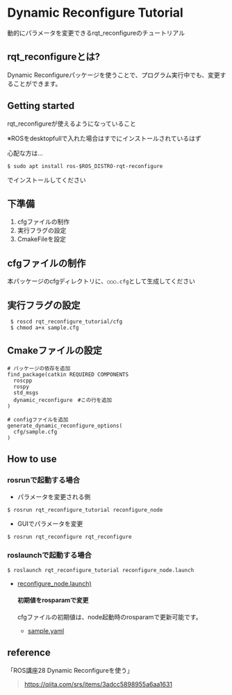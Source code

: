 # Dynamic Reconfigure Tutorial

動的にパラメータを変更できるrqt_reconfigureのチュートリアル

## rqt_reconfigureとは?
Dynamic Reconfigureパッケージを使うことで、プログラム実行中でも、変更することができます。

## Getting started

rqt_reconfigureが使えるようになっていること

※ROSをdesktopfullで入れた場合はすでにインストールされているはず

心配な方は…
```
$ sudo apt install ros-$ROS_DISTRO-rqt-reconfigure
```

でインストールしてください

## 下準備
1. cfgファイルの制作
1. 実行フラグの設定
1. CmakeFileを設定

## cfgファイルの制作
本パッケージのcfgディレクトリに、`○○○.cfg`として生成してください
## 実行フラグの設定
```
 $ roscd rqt_reconfigure_tutorial/cfg
 $ chmod a+x sample.cfg
```

## Cmakeファイルの設定
```
# パッケージの依存を追加
find_package(catkin REQUIRED COMPONENTS
  roscpp
  rospy
  std_msgs
  dynamic_reconfigure　#この行を追加
)
```

```
# configファイルを追加
generate_dynamic_reconfigure_options(
  cfg/sample.cfg
)
```

## How to use
### rosrunで起動する場合
- パラメータを変更される側
```
$ rosrun rqt_reconfigure_tutorial reconfigure_node
```
- GUIでパラメータを変更
```
$ rosrun rqt_reconfigure rqt_reconfigure
```

### roslaunchで起動する場合
```bash
$ roslaunch rqt_reconfigure_tutorial reconfigure_node.launch
```
- [reconfigure_node.launch)](launch/reconfigure_node.launch)

  #### 初期値をrosparamで変更
  cfgファイルの初期値は、node起動時のrosparamで更新可能です。
  - [sample.yaml](param/sample.yaml)

## reference
「ROS講座28 Dynamic Reconfigureを使う」
> https://qiita.com/srs/items/3adcc5898955a6aa1631
